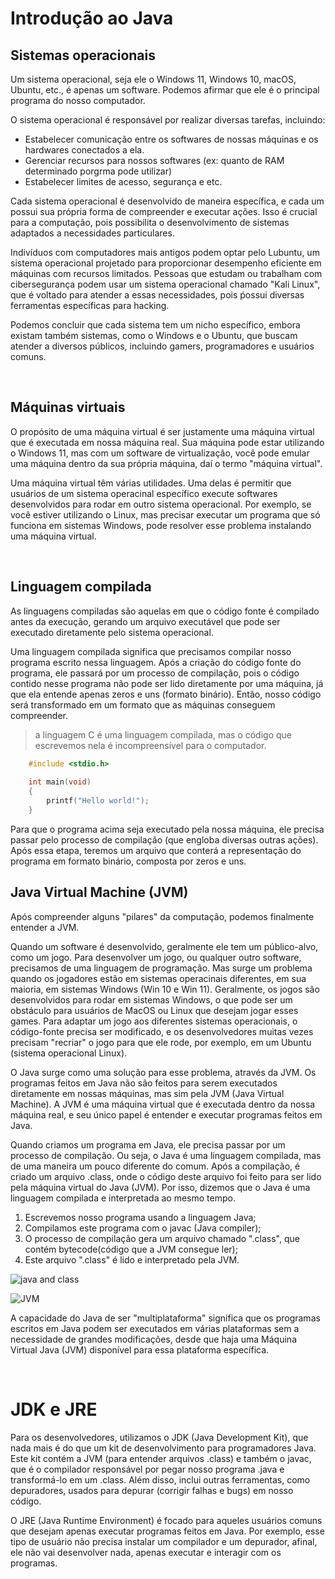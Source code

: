 # Introdução ao Java

## Sistemas operacionais
Um sistema operacional, seja ele o Windows 11, Windows 10, macOS, Ubuntu, etc., é apenas um software. Podemos afirmar que ele é o principal programa do nosso computador.

O sistema operacional é responsável por realizar diversas tarefas, incluindo:
- Estabelecer comunicação entre os softwares de nossas máquinas e os hardwares conectados a ela.
- Gerenciar recursos para nossos softwares (ex: quanto de RAM determinado porgrma pode utilizar)
- Estabelecer limites de acesso, segurança e etc.

Cada sistema operacional é desenvolvido de maneira específica, e cada um possui sua própria forma de compreender e executar ações. Isso é crucial para a computação, pois possibilita o desenvolvimento de sistemas adaptados a necessidades particulares.

Indivíduos com computadores mais antigos podem optar pelo Lubuntu, um sistema operacional projetado para proporcionar desempenho eficiente em máquinas com recursos limitados.
Pessoas que estudam ou trabalham com cibersegurança podem usar um sistema operacional chamado "Kali Linux", que é
voltado para atender a essas necessidades, pois ṕossui diversas ferramentas específicas para hacking. 

Podemos concluir que cada sistema tem um nicho específico, embora existam também sistemas, como o Windows e o Ubuntu, 
que buscam atender a diversos públicos, incluindo gamers, programadores e usuários comuns.

<br>

## Máquinas virtuais 
O propósito de uma máquina virtual é ser justamente uma máquina virtual que é executada em nossa máquina real. 
Sua máquina pode estar utilizando o Windows 11, mas com um software de virtualização, você pode 
emular uma máquina dentro da sua própria máquina, daí o termo "máquina virtual".

Uma máquina virtual têm várias utilidades. Uma delas é permitir que usuários de um sistema operacinal específico execute 
softwares desenvolvidos para rodar em outro sistema operacional. Por exemplo, se você estiver utilizando o Linux, 
mas precisar executar um programa que só funciona em sistemas Windows, pode resolver esse problema instalando uma máquina virtual. 

</br>

## Linguagem compilada
As linguagens compiladas são aquelas em que o código fonte é compilado antes da execução, gerando um 
arquivo executável que pode ser executado diretamente pelo sistema operacional.

Uma linguagem compilada significa que precisamos compilar nosso programa escrito nessa linguagem.
Após a criação do código fonte do programa, ele passará por um processo de compilação, pois o código contido nesse programa não pode ser lido diretamente por uma máquina, já que ela entende apenas zeros e uns (formato binário). 
Então, nosso código será transformado em um formato que as máquinas conseguem compreender.

> a linguagem C é uma linguagem compilada, mas o código que escrevemos nela é incompreensível para o computador.
```c
    #include <stdio.h>
    
    int main(void)
    {
        printf("Hello world!");
    }
```

Para que o programa acima seja executado pela nossa máquina, ele precisa passar pelo processo de compilação 
(que engloba diversas outras ações). Após essa etapa, teremos um arquivo que conterá a representação do programa 
em formato binário, composta por zeros e uns.

## Java Virtual Machine (JVM)
Após compreender alguns "pilares" da computação, podemos finalmente entender a JVM.

Quando um software é desenvolvido, geralmente ele tem um público-alvo, como um jogo. Para desenvolver um jogo, 
ou qualquer outro software, precisamos de uma linguagem de programação. Mas surge um problema quando os jogadores estão em 
sistemas operacinais diferentes, em sua maioria, em sistemas Windows (Win 10 e Win 11). 
Geralmente, os jogos são desenvolvidos para rodar em sistemas Windows, o que pode ser um obstáculo para usuários de MacOS 
ou Linux que desejam jogar esses games. 
Para adaptar um jogo aos diferentes sistemas operacionais, o código-fonte precisa ser modificado, e os desenvolvedores 
muitas vezes precisam "recriar" o jogo para que ele rode, por exemplo, em um Ubuntu (sistema operacional Linux).

O Java surge como uma solução para esse problema, através da JVM. Os programas feitos em Java não são feitos para serem executados diretamente em nossas máquinas, 
mas sim pela JVM (Java Virtual Machine). A JVM é uma máquina virtual que é executada dentro da nossa máquina real, e seu único papel é entender e executar programas feitos em Java.

Quando criamos um programa em Java, ele precisa passar por um processo de compilação. Ou seja, o Java é uma linguagem compilada, mas de uma maneira um pouco diferente do comum. 
Após a compilação, é criado um arquivo .class, onde o código deste arquivo foi feito para ser lido pela máquina virtual do Java (JVM). Por isso, dizemos que o Java é uma linguagem compilada e interpretada ao mesmo tempo.

1. Escrevemos nosso programa usando a linguagem Java;
2. Compilamos este programa com o javac (Java compiler);
3. O processo de compilação gera um arquivo chamado ".class", que contém bytecode(código que a JVM consegue ler);
4. Este arquivo ".class" é lido e interpretado pela JVM.

![java and class](https://github.com/FireguiQueen/Java/assets/98475125/bd5e74c5-2332-4bea-b09a-4fb5a1cce062)

![JVM](https://github.com/FireguiQueen/Java/assets/98475125/0f973e29-41f0-424e-b832-634ada8c4d5c)

A capacidade do Java de ser "multiplataforma" significa que os programas escritos em Java podem ser executados em várias
plataformas sem a necessidade de grandes modificações, desde que haja uma Máquina Virtual Java (JVM) disponível para essa plataforma específica.

<br>

# JDK e JRE
Para os desenvolvedores, utilizamos o JDK (Java Development Kit), que nada mais é do que um kit de desenvolvimento para
programadores Java. Este kit contém a JVM (para entender arquivos .class) e também o javac, que é o compilador responsável por pegar nosso programa 
.java e transformá-lo em um .class. Além disso, inclui outras ferramentas, como depuradores, usados para depurar (corrigir falhas e bugs) em nosso código.

O JRE (Java Runtime Environment) é focado para aqueles usuários comuns que desejam apenas executar programas feitos em Java.
Por exemplo, esse tipo de usuário não precisa instalar um compilador e um depurador, afinal, ele não vai desenvolver nada, 
apenas executar e interagir com os programas. 

